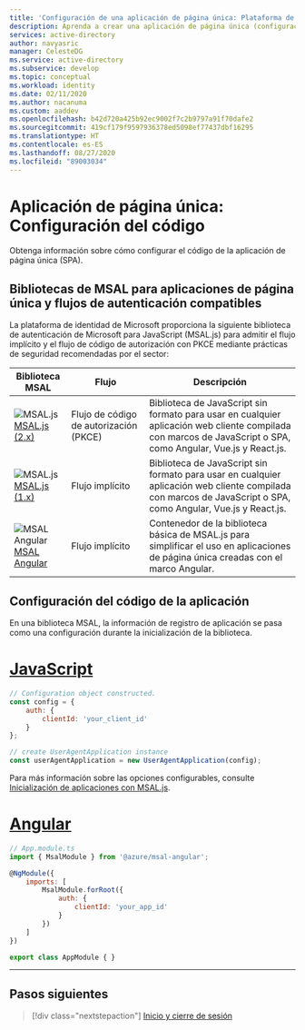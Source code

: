 ```yaml
---
title: 'Configuración de una aplicación de página única: Plataforma de identidad de Microsoft | Azure'
description: Aprenda a crear una aplicación de página única (configuración del código de la aplicación)
services: active-directory
author: navyasric
manager: CelesteDG
ms.service: active-directory
ms.subservice: develop
ms.topic: conceptual
ms.workload: identity
ms.date: 02/11/2020
ms.author: nacanuma
ms.custom: aaddev
ms.openlocfilehash: b42d720a425b92ec9002f7c2b9797a91f70dafe2
ms.sourcegitcommit: 419cf179f9597936378ed5098ef77437dbf16295
ms.translationtype: HT
ms.contentlocale: es-ES
ms.lasthandoff: 08/27/2020
ms.locfileid: "89003034"
---
```

# <a name="single-page-application-code-configuration"></a>Aplicación de página única: Configuración del código

Obtenga información sobre cómo configurar el código de la aplicación de página única (SPA).

## <a name="msal-libraries-for-spas-and-supported-authentication-flows"></a>Bibliotecas de MSAL para aplicaciones de página única y flujos de autenticación compatibles

La plataforma de identidad de Microsoft proporciona la siguiente biblioteca de autenticación de Microsoft para JavaScript (MSAL.js) para admitir el flujo implícito y el flujo de código de autorización con PKCE mediante prácticas de seguridad recomendadas por el sector:

| Biblioteca MSAL | Flujo | Descripción |
|--------------|------|-------------|
| ![MSAL.js](media/sample-v2-code/logo_js.png) <br/> [MSAL.js (2.x)](https://github.com/AzureAD/microsoft-authentication-library-for-js/tree/dev/lib/msal-browser) | Flujo de código de autorización (PKCE) | Biblioteca de JavaScript sin formato para usar en cualquier aplicación web cliente compilada con marcos de JavaScript o SPA, como Angular, Vue.js y React.js. |
| ![MSAL.js](media/sample-v2-code/logo_js.png) <br/> [MSAL.js (1.x)](https://github.com/AzureAD/microsoft-authentication-library-for-js/tree/dev/lib/msal-core) | Flujo implícito | Biblioteca de JavaScript sin formato para usar en cualquier aplicación web cliente compilada con marcos de JavaScript o SPA, como Angular, Vue.js y React.js. |
| ![MSAL Angular](media/sample-v2-code/logo_angular.png) <br/> [MSAL Angular](https://github.com/AzureAD/microsoft-authentication-library-for-js/blob/dev/lib/msal-angular/README.md) | Flujo implícito | Contenedor de la biblioteca básica de MSAL.js para simplificar el uso en aplicaciones de página única creadas con el marco Angular. |

## <a name="application-code-configuration"></a>Configuración del código de la aplicación

En una biblioteca MSAL, la información de registro de aplicación se pasa como una configuración durante la inicialización de la biblioteca.

# <a name="javascript"></a>[JavaScript](#tab/javascript)

```javascript
// Configuration object constructed.
const config = {
    auth: {
        clientId: 'your_client_id'
    }
};

// create UserAgentApplication instance
const userAgentApplication = new UserAgentApplication(config);
```

Para más información sobre las opciones configurables, consulte [Inicialización de aplicaciones con MSAL.js](msal-js-initializing-client-applications.md).

# <a name="angular"></a>[Angular](#tab/angular)

```javascript
// App.module.ts
import { MsalModule } from '@azure/msal-angular';

@NgModule({
    imports: [
        MsalModule.forRoot({
            auth: {
                clientId: 'your_app_id'
            }
        })
    ]
})

export class AppModule { }
```

---

## <a name="next-steps"></a>Pasos siguientes

> [!div class="nextstepaction"]
> [Inicio y cierre de sesión](scenario-spa-sign-in.md)
